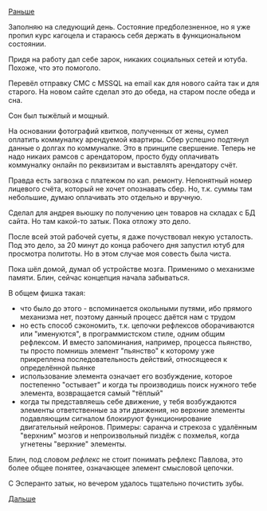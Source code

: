 [Раньше](2019.02.17.md)

Заполняю на следующий день.
Состояние предболезненное, но я уже пропил курс кагоцела и стараюсь себя держать в функциональном состоянии.

Придя на работу дал себе зарок, никаких социальных сетей и ютуба.
Похоже, что это помоголо.

Перевёл отправку СМС с MSSQL на email как для нового сайта так и для старого.
На новом сайте сделал это до обеда, на старом после обеда и сна.

Сон был тыжёлый и мощный.

На основании фотографий квитков, полученных от жены, сумел оплатить коммуналку арендуемой квартиры. Сбер успешно подтянул данные о долгах по коммуналке.
Это в принципе свершение. Теперь не надо никаих рамсов с арендатором, просто буду оплачивать коммуналку онлайн по реквизитам и выставлять арендатору счёт.

Правда есть загвозка с платежом по кап. ремонту. Непонятный номер лицевого счёта, который не хочет опознавать сбер. Но, т.к. суммы там небольшие, думаю оплачивать это отдельно и вручную.

Сделал для андрея вьюшку по получению цен товаров на складах с БД сайта. Но там какой-то затык. Пока отложу это дело.

После всей этой рабочей суеты, я даже почуствовал некую усталость.
Под это дело, за 20 минут до конца рабочего дня запустил ютуб для просмотра политоты. Но в этом случае моя совесть была чиста.

Пока шёл домой, думал об устройстве мозга. Применимо о механизме памяти. Блин, сейчас концепция начала забываться.

В общем фишка такая:
  - что было до этого - вспоминается окольными путями, ибо прямого механизма нет, поэтому данный процесс даётся нам с трудом
  - но есть способ сэкономить, т.к. цепочки рефлексов оборачиваются или "именуются", в программистском стиле, одним общим рефлексом. И вместо запоминания, например, процесса пьянство, ты просто помнишь элемент "пьянство" к которому уже прикреплена последовательность действий, относящееся к определённой пьянке
  - использование элемента означает его возбуждение, которое постепенно "остывает" и когда ты производишь поиск нужного тебе элемента, возвращается самый "тёплый"
  - когда ты представляешь себе движение, у тебя возбуждаются элементы ответственные за эти движения, но верхние элементы подавляющим сигналом блокируют функционирование двигательный нейронов. Примеры: саранча и стрекоза с удалённым "верхним" мозгов и непроизвольный пиздёж с похмелья, когда угнетены "верхние" элементы.
  
Блин, под словом *рефлекс* не стоит понимать рефлекс Павлова, это более общее понятее, означающее элемент смысловой цепочки.

С Эсперанто затык, но вечером удалось тщательно почистить зубы.

 [Дальше](2019.02.19.md)